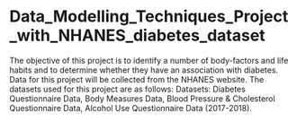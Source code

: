 # Data_Modelling_Techniques_Project_with_NHANES_diabetes_dataset
 The objective of this project is to identify a number of body-factors and life habits and to determine whether they have an association with diabetes. Data for this project will be collected from the NHANES website. The datasets used for this project are as follows: Datasets: Diabetes Questionnaire Data, Body Measures Data, Blood Pressure & Cholesterol Questionnaire Data, Alcohol Use Questionnaire Data (2017-2018).
